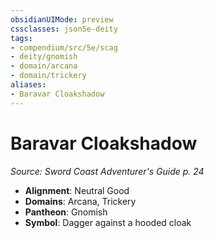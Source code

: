 ```yaml
---
obsidianUIMode: preview
cssclasses: json5e-deity
tags:
- compendium/src/5e/scag
- deity/gnomish
- domain/arcana
- domain/trickery
aliases: 
- Baravar Cloakshadow
---
```

# Baravar Cloakshadow
*Source: Sword Coast Adventurer's Guide p. 24* 

- **Alignment**: Neutral Good
- **Domains**: Arcana, Trickery
- **Pantheon**: Gnomish
- **Symbol**: Dagger against a hooded cloak